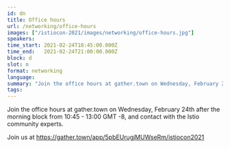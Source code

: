 ```yaml
---
id: dn
title: Office hours 
url: /networking/office-hours
images: ["/istiocon-2021/images/networking/office-hours.jpg"]
speakers:
time_start: 2021-02-24T18:45:00.000Z
time_end:   2021-02-24T21:00:00.000Z
block: d
slot: n
format: networking
language: 
summary: "Join the office hours at gather.town on Wednesday, February 24th after the morning block from 10:45 - 13:00 GMT -8, and contact with the Istio community experts."
tags:
---
```


Join the office hours at gather.town on Wednesday, February 24th after the morning block from 10:45 - 13:00 GMT -8, and contact with the Istio community experts. 

Join us at https://gather.town/app/5pbEUrugjMUWseRm/istiocon2021